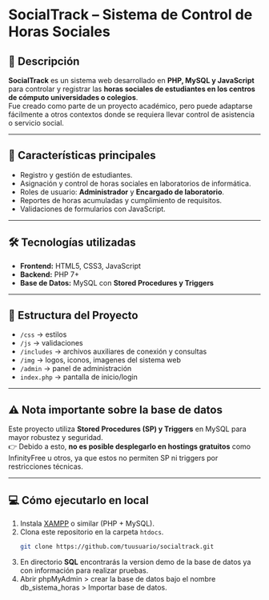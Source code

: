 # SocialTrack – Sistema de Control de Horas Sociales

## 📌 Descripción
**SocialTrack** es un sistema web desarrollado en **PHP, MySQL y JavaScript** para controlar y registrar las **horas sociales de estudiantes en los centros de cómputo  universidades o colegios**.  
Fue creado como parte de un proyecto académico, pero puede adaptarse fácilmente a otros contextos donde se requiera llevar control de asistencia o servicio social.

---

## 🚀 Características principales
- Registro y gestión de estudiantes.
- Asignación y control de horas sociales en laboratorios de informática.
- Roles de usuario: **Administrador** y **Encargado de laboratorio**.
- Reportes de horas acumuladas y cumplimiento de requisitos.
- Validaciones de formularios con JavaScript.

---

## 🛠️ Tecnologías utilizadas
- **Frontend:** HTML5, CSS3, JavaScript
- **Backend:** PHP 7+
- **Base de Datos:** MySQL con **Stored Procedures y Triggers**

---

## 📂 Estructura del Proyecto
- `/css` → estilos
- `/js` → validaciones
- `/includes` → archivos auxiliares de conexión y consultas
- `/img` → logos, iconos, imagenes del sistema web
- `/admin` → panel de administración
- `index.php` → pantalla de inicio/login

---

## ⚠️ Nota importante sobre la base de datos
Este proyecto utiliza **Stored Procedures (SP) y Triggers** en MySQL para mayor robustez y seguridad.  
👉 Debido a esto, **no es posible desplegarlo en hostings gratuitos** como InfinityFree u otros, ya que estos no permiten SP ni triggers por restricciones técnicas.

---

## 💻 Cómo ejecutarlo en local
1. Instala [XAMPP](https://www.apachefriends.org/) o similar (PHP + MySQL).  
2. Clona este repositorio en la carpeta `htdocs`.  
   ```bash
   git clone https://github.com/tuusuario/socialtrack.git
3. En directorio **SQL** encontrarás la version demo de la base de datos ya con información para realizar pruebas.
4. Abrir phpMyAdmin > crear la base de datos bajo el nombre db_sistema_horas > Importar base de datos.
